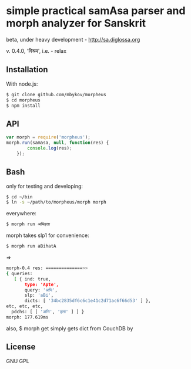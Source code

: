 # simple practical samAsa parser and morph analyzer for Sanskrit

beta, under heavy development - http://sa.diglossa.org

v. 0.4.0, 'विश्रम', i.e. - relax

## Installation

With node.js:

````bash
$ git clone github.com/mbykov/morpheus
$ cd morpheus
$ npm install
````
## API

````javascript
var morph = require('morpheus');
morph.run(samasa, null, function(res) {
        console.log(res);
    });
````

## Bash

only for testing and developing:

````bash
$ cd ~/bin
$ ln -s ~/path/to/morpheus/morph morph
````
everywhere:

````bash
$ morph run अभिहता
````
morph takes slp1 for convenience:

````bash
$ morph run aBihatA
````
=>

````bash
morph-0.4 res: ==============>>
{ queries:
   [ { ind: true,
       type: 'Apte',
       query: 'अभि',
       slp: 'aBi',
       dicts: [ '34bc2835df6c6c1e41c2d71ac6f66d53' ] },
etc, etc, etc,
  pdchs: [ [ 'अभि', 'हता' ] ] }
morph: 177.619ms
````


also, $ morph get simply gets dict from CouchDB by



## License

  GNU GPL
